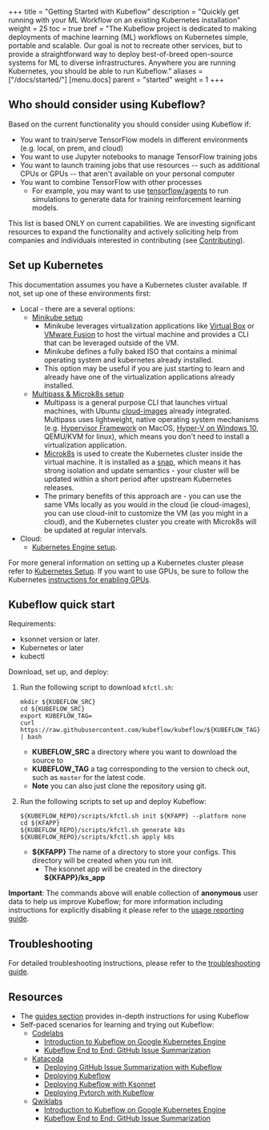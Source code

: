 +++
title = "Getting Started with Kubeflow"
description = "Quickly get running with your ML Workflow on an existing Kubernetes installation"
weight = 25
toc = true
bref = "The Kubeflow project is dedicated to making deployments of machine learning (ML) workflows on Kubernetes simple, portable and scalable. Our goal is not to recreate other services, but to provide a straightforward way to deploy best-of-breed open-source systems for ML to diverse infrastructures. Anywhere you are running Kubernetes, you should be able to run Kubeflow."
aliases = ["/docs/started/"]
[menu.docs]
  parent = "started"
  weight = 1
+++

## Who should consider using Kubeflow?

Based on the current functionality you should consider using Kubeflow if:

  * You want to train/serve TensorFlow models in different environments (e.g. local, on prem, and cloud)
  * You want to use Jupyter notebooks to manage TensorFlow training jobs
  * You want to launch training jobs that use resources -- such as additional
    CPUs or GPUs -- that aren't available on your personal computer
  * You want to combine TensorFlow with other processes
       * For example, you may want to use [tensorflow/agents](https://github.com/tensorflow/agents) to run simulations to generate data for training reinforcement learning models.

This list is based ONLY on current capabilities. We are investing significant resources to expand the
functionality and actively soliciting help from companies and individuals interested in contributing (see [Contributing](/docs/contributing/)).

## Set up Kubernetes

This documentation assumes you have a Kubernetes cluster available. If not, set up one of these environments first:

  * Local - there are a several options:
    * [Minikube setup](/docs/started/getting-started-minikube/)
      * Minikube leverages virtualization applications like [Virtual Box](https://www.virtualbox.org/) or [VMware Fusion](https://www.vmware.com/products/fusion.html) to host the virtual machine and provides a CLI that can be leveraged outside of the VM.
      * Minikube defines a fully baked ISO that contains a minimal operating system and kubernetes already installed.
      * This option may be useful if you are just starting to learn and already have one of the virtualization applications already installed.  
    * [Multipass & Microk8s setup](/docs/started/getting-started-multipass/)
      * Multipass is a general purpose CLI that launches virtual machines, with Ubuntu [cloud-images](http://cloud-images.ubuntu.com/) already integrated. Multipass uses lightweight, native operating system mechanisms (e.g. [Hypervisor Framework](https://developer.apple.com/documentation/hypervisor) on MacOS, [Hyper-V on Windows 10](https://docs.microsoft.com/en-us/virtualization/hyper-v-on-windows/quick-start/enable-hyper-v), QEMU/KVM for linux), which means you don't need to install a virtualization application.
      * [Microk8s](https://microk8s.io) is used to create the Kubernetes cluster inside the virtual machine. It is installed as a [snap](https://snapcraft.io/), which means it has strong isolation and update semantics - your cluster will be updated within a short period after upstream Kubernetes releases.
      * The primary benefits of this approach are - you can use the same VMs locally as you would in the cloud (ie cloud-images), you can use cloud-init to customize the VM (as you might in a cloud), and the Kubernetes cluster you create with Microk8s will be updated at regular intervals.
  * Cloud:
    * [Kubernetes Engine setup](/docs/started/getting-started-gke/).

For more general information on setting up a Kubernetes cluster please refer to [Kubernetes Setup](https://kubernetes.io/docs/setup/). If you want to use GPUs, be sure to follow the Kubernetes [instructions for enabling GPUs](https://kubernetes.io/docs/tasks/manage-gpus/scheduling-gpus/).

## Kubeflow quick start

Requirements:

  * ksonnet version  or later.
  * Kubernetes  or later
  * kubectl

Download, set up, and deploy:

1. Run the following script to download `kfctl.sh`:

    ```
    mkdir ${KUBEFLOW_SRC}
    cd ${KUBEFLOW_SRC}
    export KUBEFLOW_TAG=
    curl https://raw.githubusercontent.com/kubeflow/kubeflow/${KUBEFLOW_TAG}/scripts/download.sh | bash
     ```
   * **KUBEFLOW_SRC** a directory where you want to download the source to
   * **KUBEFLOW_TAG** a tag corresponding to the version to check out, such as `master` for the latest code.
   * **Note** you can also just clone the repository using git.
1. Run the following scripts to set up and deploy Kubeflow:
    
    ```
    ${KUBEFLOW_REPO}/scripts/kfctl.sh init ${KFAPP} --platform none
    cd ${KFAPP}
    ${KUBEFLOW_REPO}/scripts/kfctl.sh generate k8s
    ${KUBEFLOW_REPO}/scripts/kfctl.sh apply k8s
    ```
   * **${KFAPP}** The name of a directory to store your configs. This directory will be created when you run init.
      * The ksonnet app will be created in the directory **${KFAPP}/ks_app**

**Important**: The commands above will enable collection of **anonymous** user data to help us improve Kubeflow; for more information including instructions for explicitly
disabling it please refer to the [usage reporting guide](/docs/guides/usage-reporting/).

## Troubleshooting
For detailed troubleshooting instructions, please refer to the [troubleshooting guide](/docs/guides/troubleshooting/).

## Resources

* The [guides section](/docs/guides/) provides in-depth instructions for using Kubeflow
* Self-paced scenarios for learning and trying out Kubeflow:
  * [Codelabs](https://codelabs.developers.google.com/?cat=tensorflow)
    * [Introduction to Kubeflow on Google Kubernetes Engine](https://codelabs.developers.google.com/codelabs/kubeflow-introduction/index.html)
    * [Kubeflow End to End: GitHub Issue Summarization](https://codelabs.developers.google.com/codelabs/cloud-kubeflow-e2e-gis/index.html)
  * [Katacoda](https://www.katacoda.com/kubeflow)
    * [Deploying GitHub Issue Summarization with Kubeflow](https://www.katacoda.com/kubeflow/scenarios/deploying-github-issue-summarization)
    * [Deploying Kubeflow](https://www.katacoda.com/kubeflow/scenarios/deploying-kubeflow)
    * [Deploying Kubeflow with Ksonnet](https://www.katacoda.com/kubeflow/scenarios/deploying-kubeflow-with-ksonnet)
    * [Deploying Pytorch with Kubeflow](https://www.katacoda.com/kubeflow/scenarios/deploy-pytorch-with-kubeflow)
  * [Qwiklabs](https://qwiklabs.com/catalog?keywords=kubeflow)
    * [Introduction to Kubeflow on Google Kubernetes Engine](https://qwiklabs.com/focuses/960?locale=en&parent=catalog)
    * [Kubeflow End to End: GitHub Issue Summarization](https://qwiklabs.com/focuses/1257?locale=en&parent=catalog)
